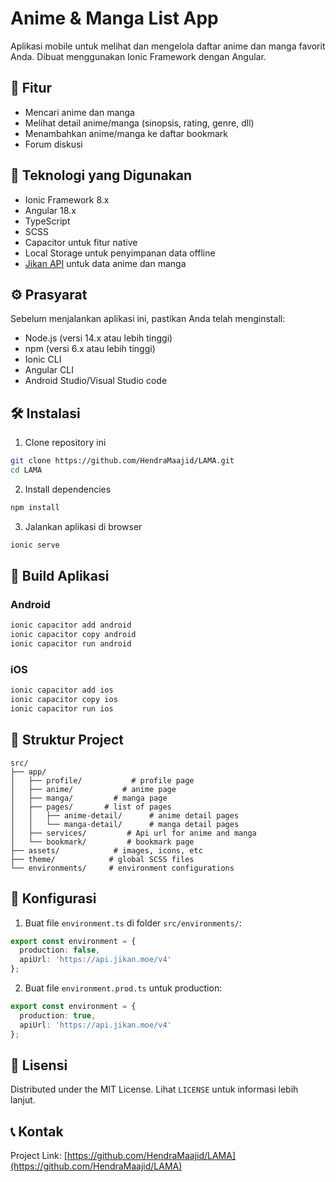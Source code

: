 # Anime & Manga List App

Aplikasi mobile untuk melihat dan mengelola daftar anime dan manga favorit Anda. Dibuat menggunakan Ionic Framework dengan Angular.

## 📱 Fitur

- Mencari anime dan manga
- Melihat detail anime/manga (sinopsis, rating, genre, dll)
- Menambahkan anime/manga ke daftar bookmark
- Forum diskusi

## 🚀 Teknologi yang Digunakan

- Ionic Framework 8.x
- Angular 18.x
- TypeScript
- SCSS
- Capacitor untuk fitur native
- Local Storage untuk penyimpanan data offline
- [Jikan API](https://jikan.moe/) untuk data anime dan manga

## ⚙️ Prasyarat

Sebelum menjalankan aplikasi ini, pastikan Anda telah menginstall:

- Node.js (versi 14.x atau lebih tinggi)
- npm (versi 6.x atau lebih tinggi)
- Ionic CLI
- Angular CLI
- Android Studio/Visual Studio code

## 🛠️ Instalasi

1. Clone repository ini
```bash
git clone https://github.com/HendraMaajid/LAMA.git
cd LAMA
```

2. Install dependencies
```bash
npm install
```

3. Jalankan aplikasi di browser
```bash
ionic serve
```

## 📱 Build Aplikasi

### Android
```bash
ionic capacitor add android
ionic capacitor copy android
ionic capacitor run android
```

### iOS
```bash
ionic capacitor add ios
ionic capacitor copy ios
ionic capacitor run ios
```

## 📁 Struktur Project

```
src/
├── app/
│   ├── profile/           # profile page
│   ├── anime/           # anime page
│   ├── manga/         # manga page
│   ├── pages/       # list of pages
│   │   ├── anime-detail/      # anime detail pages
│   │   └── manga-detail/      # manga detail pages
│   ├── services/         # Api url for anime and manga
│   └── bookmark/         # bookmark page
├── assets/            # images, icons, etc
├── theme/            # global SCSS files
└── environments/     # environment configurations
```

## 🔑 Konfigurasi

1. Buat file `environment.ts` di folder `src/environments/`:
```typescript
export const environment = {
  production: false,
  apiUrl: 'https://api.jikan.moe/v4'
};
```

2. Buat file `environment.prod.ts` untuk production:
```typescript
export const environment = {
  production: true,
  apiUrl: 'https://api.jikan.moe/v4'
};
```

## 📝 Lisensi

Distributed under the MIT License. Lihat `LICENSE` untuk informasi lebih lanjut.

## 📞 Kontak

Project Link: [https://github.com/HendraMaajid/LAMA](https://github.com/HendraMaajid/LAMA)